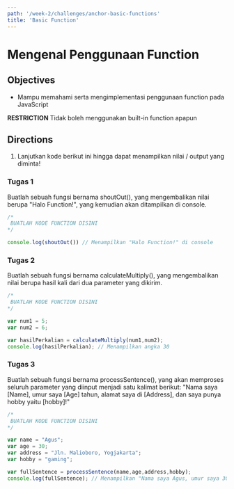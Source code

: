 ```yaml
---
path: '/week-2/challenges/anchor-basic-functions'
title: 'Basic Function'
---
```


# Mengenal Penggunaan Function

## Objectives

- Mampu memahami serta mengimplementasi penggunaan function pada JavaScript

**RESTRICTION**
Tidak boleh menggunakan built-in function apapun

## Directions

1. Lanjutkan kode berikut ini hingga dapat menampilkan nilai / output yang diminta!

### Tugas 1

Buatlah sebuah fungsi bernama shoutOut(), yang mengembalikan nilai berupa "Halo Function!", yang kemudian
akan ditampilkan di console.

```JavaScript
/*
 BUATLAH KODE FUNCTION DISINI
*/

console.log(shoutOut()) // Menampilkan "Halo Function!" di console
```

### Tugas 2

Buatlah sebuah fungsi bernama calculateMultiply(), yang mengembalikan nilai berupa hasil kali dari dua parameter yang dikirim.

```JavaScript
/*
 BUATLAH KODE FUNCTION DISINI
*/

var num1 = 5;
var num2 = 6;

var hasilPerkalian = calculateMultiply(num1,num2);
console.log(hasilPerkalian); // Menampilkan angka 30
```

### Tugas 3

Buatlah sebuah fungsi bernama processSentence(), yang akan memproses seluruh parameter yang diinput menjadi satu kalimat berikut: "Nama saya [Name], umur saya [Age] tahun, alamat saya di [Address], dan saya punya hobby yaitu [hobby]!"

```JavaScript
/*
 BUATLAH KODE FUNCTION DISINI
*/

var name = "Agus";
var age = 30;
var address = "Jln. Malioboro, Yogjakarta";
var hobby = "gaming";

var fullSentence = processSentence(name,age,address,hobby);
console.log(fullSentence); // Menampilkan "Nama saya Agus, umur saya 30 tahun, alamat saya di Jln. Malioboro, Yogjakarta, dan saya punya hobby yaitu gaming!"
```
